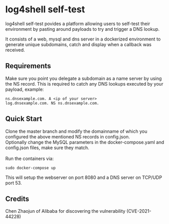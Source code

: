 log4shell self-test
=================
log4shell self-test povides a platform allowing users to self-test their environment by pasting around payloads to try and trigger a DNS lookup.

It consists of a web, mysql and dns server in a dockerized environment to generate unique subdomains, catch and display when a callback was received.

Requirements
---------------
Make sure you point you delegate a subdomain as a name server by using the NS record. This is required to catch any DNS lookups executed by your payload, example:

```
ns.dnsexample.com. A <ip of your server>
log.dnsexample.com. NS ns.dnsexample.com.
```

Quick Start
---------------
Clone the master branch and modify the domainname of which you configured the above mentioned NS records in config.json.\
Optionally change the MySQL parameters in the docker-compose.yaml and config.json files, make sure they match.\
\
Run the containers via:

```
sudo docker-compose up
```

This will setup the webserver on port 8080 and a DNS server on TCP/UDP port 53.

Credits
---------------
Chen Zhaojun of Alibaba for discovering the vulnerability (CVE-2021-44228)

